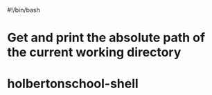 #!/bin/bash
# Get and print the absolute path of the current working directory


# holbertonschool-shell
